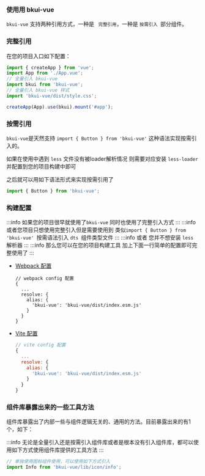 ### 使用用 bkui-vue

`bkui-vue` 支持两种引用方式，一种是 ` 完整引用`，一种是 `按需引入 `部分组件。

### 完整引用

在您的项目入口如下配置：

```js
import { createApp } from 'vue';
import App from './App.vue';
// 全量引入 bkui-vue
import bkui from 'bkui-vue';
// 全量引入 bkui-vue 样式
import 'bkui-vue/dist/style.css';

createApp(App).use(bkui).mount('#app');
```

### 按需引用

`bkui-vue`是天然支持 `import { Button } from 'bkui-vue'` 这种语法实现按需引入的。

如果在使用中遇到 `less` 文件没有被loader解析情况 则需要对应安装 `less-loader`并配置到您的项目构建中即可

之后就可以用如下语法形式来实现按需引用了

```js
import { Button } from 'bkui-vue';
```

### 构建配置

:::info
如果您的项目很早就使用了`bkui-vue` 同时也使用了完整引入方式
:::
:::info
或者您项目只想使用完整引入但是需要使用到 类似`import { Button } from 'bkui-vue' `按需语法引入 `dts `组件类型文件
:::
:::info
或者 您并不想安装 `less` 解析器
:::
:::info
那么您可以在您的项目构建工具 加上下面一行简单的配置即可完整使用了
:::

- [Webpack 配置](https://webpack.js.org/configuration/resolve/#resolvealias)

  ```
  // webpack config 配置
  {
    ...
    resolve: {
      alias: {
        'bkui-vue': 'bkui-vue/dist/index.esm.js'
      }
    }
  }
  ```

- [Vite 配置](https://vitejs.dev/config/shared-options#resolve-alias)

  ```js
  // vite config 配置
  {
    ...
    resolve: {
      alias: {
        'bkui-vue': 'bkui-vue/dist/index.esm.js'
      }
    }
  }
  ```

### 组件库暴露出来的一些工具方法

组件库暴露出了内部一些与组件逻辑无关的、通用的方法。目前暴露出来的有1个，如下：

:::info
无论是全量引入还是按需引入组件库或者是根本没有引入组件库，都可以使用如下方式使用组件库提供的工具方法
:::

```js
// 单独使用图标组件使用，可以使用如下方式引入
import Info from 'bkui-vue/lib/icon/info';
```
